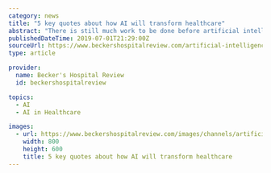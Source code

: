 ```yaml
---
category: news
title: "5 key quotes about how AI will transform healthcare"
abstract: "There is still much work to be done before artificial intelligence reaches its full potential in healthcare, but high-tech initiatives have already begun to boost hospital and health system efficiency and improve patient outcomes. Here are five key quotes ..."
publishedDateTime: 2019-07-01T21:29:00Z
sourceUrl: https://www.beckershospitalreview.com/artificial-intelligence/5-key-quotes-about-how-ai-will-transform-healthcare.html
type: article

provider:
  name: Becker's Hospital Review
  id: beckershospitalreview

topics:
  - AI
  - AI in Healthcare

images:
  - url: https://www.beckershospitalreview.com/images/channels/artificial-intelligence/4.jpg
    width: 800
    height: 600
    title: 5 key quotes about how AI will transform healthcare
---
```

